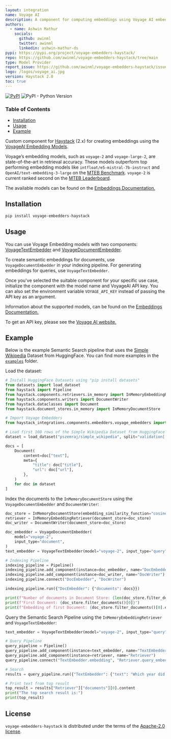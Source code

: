 ```yaml
---
layout: integration
name: Voyage AI
description: A component for computing embeddings using Voyage AI embedding models - built for Haystack 2.0.
authors:
  - name: Ashwin Mathur
    socials:
      github: awinml
      twitter: awinml
      linkedin: ashwin-mathur-ds
pypi: https://pypi.org/project/voyage-embedders-haystack/
repo: https://github.com/awinml/voyage-embedders-haystack/tree/main
type: Model Provider
report_issue: https://github.com/awinml/voyage-embedders-haystack/issues
logo: /logos/voyage_ai.jpg
version: Haystack 2.0
toc: true
---
```


[![PyPI](https://img.shields.io/pypi/v/voyage-embedders-haystack)](https://pypi.org/project/voyage-embedders-haystack/)
![PyPI - Python Version](https://img.shields.io/pypi/pyversions/voyage-embedders-haystack?logo=python&logoColor=gold)

### **Table of Contents**

- [Installation](#installation)
- [Usage](#usage)
- [Example](#example)

Custom component for [Haystack](https://github.com/deepset-ai/haystack) (2.x) for creating embeddings using the [VoyageAI Embedding Models](https://voyageai.com/).

Voyage’s embedding models, such as `voyage-2` and `voyage-large-2`, are state-of-the-art in retrieval accuracy. These models outperform top performing embedding models like `intfloat/e5-mistral-7b-instruct` and `OpenAI/text-embedding-3-large` on the [MTEB Benchmark](https://github.com/embeddings-benchmark/mteb). `voyage-2` is current ranked second on the [MTEB Leaderboard](https://huggingface.co/spaces/mteb/leaderboard).

The available models can be found on the [Embeddings Documentation.](https://docs.voyageai.com/embeddings/)

## Installation

```bash
pip install voyage-embedders-haystack
```

## Usage

You can use Voyage Embedding models with two components: [VoyageTextEmbedder](https://github.com/awinml/voyage-embedders-haystack/blob/main/src/voyage_embedders/voyage_text_embedder.py) and [VoyageDocumentEmbedder](https://github.com/awinml/voyage-embedders-haystack/blob/main/src/voyage_embedders/voyage_document_embedder.py).

To create semantic embeddings for documents, use `VoyageDocumentEmbedder` in your indexing pipeline. For generating embeddings for queries, use `VoyageTextEmbedder`.

Once you've selected the suitable component for your specific use case, initialize the component with the model name and VoyageAI API key. You can also
set the environment variable `VOYAGE_API_KEY` instead of passing the API key as an argument.

Information about the supported models, can be found on the [Embeddings Documentation.](https://docs.voyageai.com/embeddings/)

To get an API key, please see the [Voyage AI website.](https://www.voyageai.com/)

## Example

Below is the example Semantic Search pipeline that uses the [Simple Wikipedia](https://huggingface.co/datasets/pszemraj/simple_wikipedia) Dataset from HuggingFace. You can find more examples in the [`examples`](https://github.com/awinml/voyage-embedders-haystack/tree/main/examples) folder.

Load the dataset:

```python
# Install HuggingFace Datasets using "pip install datasets"
from datasets import load_dataset
from haystack import Pipeline
from haystack.components.retrievers.in_memory import InMemoryEmbeddingRetriever
from haystack.components.writers import DocumentWriter
from haystack.dataclasses import Document
from haystack.document_stores.in_memory import InMemoryDocumentStore

# Import Voyage Embedders
from haystack_integrations.components.embedders.voyage_embedders import VoyageDocumentEmbedder, VoyageTextEmbedder

# Load first 100 rows of the Simple Wikipedia Dataset from HuggingFace
dataset = load_dataset("pszemraj/simple_wikipedia", split="validation[:100]")

docs = [
    Document(
        content=doc["text"],
        meta={
            "title": doc["title"],
            "url": doc["url"],
        },
    )
    for doc in dataset
]
```

Index the documents to the `InMemoryDocumentStore` using the `VoyageDocumentEmbedder` and `DocumentWriter`:

```python
doc_store = InMemoryDocumentStore(embedding_similarity_function="cosine")
retriever = InMemoryEmbeddingRetriever(document_store=doc_store)
doc_writer = DocumentWriter(document_store=doc_store)

doc_embedder = VoyageDocumentEmbedder(
    model="voyage-2",
    input_type="document",
)
text_embedder = VoyageTextEmbedder(model="voyage-2", input_type="query")

# Indexing Pipeline
indexing_pipeline = Pipeline()
indexing_pipeline.add_component(instance=doc_embedder, name="DocEmbedder")
indexing_pipeline.add_component(instance=doc_writer, name="DocWriter")
indexing_pipeline.connect("DocEmbedder", "DocWriter")

indexing_pipeline.run({"DocEmbedder": {"documents": docs}})

print(f"Number of documents in Document Store: {len(doc_store.filter_documents())}")
print(f"First Document: {doc_store.filter_documents()[0]}")
print(f"Embedding of first Document: {doc_store.filter_documents()[0].embedding}")
```

Query the Semantic Search Pipeline using the `InMemoryEmbeddingRetriever` and `VoyageTextEmbedder`:

```python
text_embedder = VoyageTextEmbedder(model="voyage-2", input_type="query")

# Query Pipeline
query_pipeline = Pipeline()
query_pipeline.add_component(instance=text_embedder, name="TextEmbedder")
query_pipeline.add_component(instance=retriever, name="Retriever")
query_pipeline.connect("TextEmbedder.embedding", "Retriever.query_embedding")

# Search
results = query_pipeline.run({"TextEmbedder": {"text": "Which year did the Joker movie release?"}})

# Print text from top result
top_result = results["Retriever"]["documents"][0].content
print("The top search result is:")
print(top_result)
```

## License

`voyage-embedders-haystack` is distributed under the terms of the [Apache-2.0 license](https://github.com/awinml/voyage-embedders-haystack/blob/main/LICENSE).

